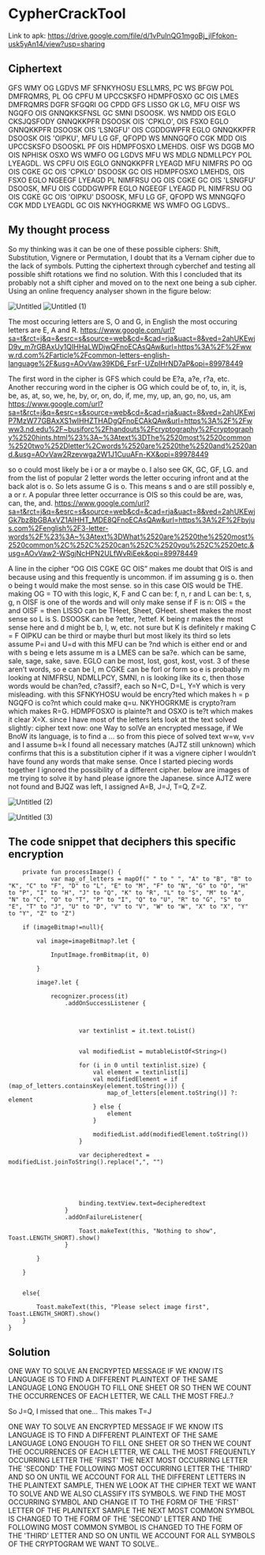 # CypherCrackTool
Link to apk: https://drive.google.com/file/d/1vPuInQG1mgoBj_jlFfokon-usk5yAn14/view?usp=sharing 

## Ciphertext 
GFS WMY OG LGDVS MF SFNKYHOSU ESLLMRS, PC WS
BFGW POL DMFRQMRS, PL OG CPFU M UPCCSKSFO
HDMPFOSXO GC OIS LMES DMFRQMRS DGFR SFGQRI OG
CPDD GFS LISSO GK LG, MFU OISF WS NGQFO OIS
GNNQKKSFNSL GC SMNI DSOOSK. WS NMDD OIS EGLO
CKSJQSFODY GNNQKKPFR DSOOSK OIS 'CPKLO', OIS
FSXO EGLO GNNQKKPFR DSOOSK OIS 'LSNGFU' OIS
CGDDGWPFR EGLO GNNQKKPFR DSOOSK OIS 'OIPKU', MFU
LG GF, QFOPD WS MNNGQFO CGK MDD OIS UPCCSKSFO
DSOOSKL PF OIS HDMPFOSXO LMEHDS. OISF WS DGGB MO
OIS NPHISK OSXO WS WMFO OG LGDVS MFU WS MDLG
NDMLLPCY POL LYEAGDL. WS CPFU OIS EGLO GNNQKKPFR
LYEAGD MFU NIMFRS PO OG OIS CGKE GC OIS 'CPKLO'
DSOOSK GC OIS HDMPFOSXO LMEHDS, OIS FSXO EGLO
NGEEGF LYEAGD PL NIMFRSU OG OIS CGKE GC OIS
'LSNGFU' DSOOSK, MFU OIS CGDDGWPFR EGLO NGEEGF
LYEAGD PL NIMFRSU OG OIS CGKE GC OIS 'OIPKU'
DSOOSK, MFU LG GF, QFOPD WS MNNGQFO CGK MDD
LYEAGDL GC OIS NKYHOGRKME WS WMFO OG LGDVS..

## My thought process
So my thinking was it can be one of these possible ciphers:
Shift, Substitution, Vignere or Permutation, I doubt that its a Vernam cipher due to the lack of symbols.
Putting the ciphertext through cyberchef and testing all possible shift rotations we find no solution. With this I concluded that its
probably not a shift cipher and moved on to the next one being a sub cipher. 
Using an online frequency analyser shown in the figure below:

![Untitled](https://github.com/ColemanAlexander/CypherCrackTool/assets/104588582/b93bba76-293e-486d-a143-fd9b6cde001f)
![Untitled (1)](https://github.com/ColemanAlexander/CypherCrackTool/assets/104588582/0f017fc5-8afa-4a20-9c6c-02e85cb844a2)

The most occuring letters are S, O and G, in English the most occuring letters are E, A and R. https://www.google.com/url?sa=t&rct=j&q=&esrc=s&source=web&cd=&cad=rja&uact=8&ved=2ahUKEwjD9v_m7rGBAxUy1QIHHaLWDjwQFnoECAsQAw&url=https%3A%2F%2Fwww.rd.com%2Farticle%2Fcommon-letters-english-language%2F&usg=AOvVaw39KD6_FsrF-UZpIHrND7aP&opi=89978449 

The first word in the cipher is GFS which could be E?a, a?e, r?a, etc. Another reccuring word in the cipher is OG which could be of, to, in, it, is, be, as, at, so, we, he, by, or, on, do, if, me, my, up, an, go, no, us, am  https://www.google.com/url?sa=t&rct=j&q=&esrc=s&source=web&cd=&cad=rja&uact=8&ved=2ahUKEwjP7MzW77GBAxXS1wIHHZTHADgQFnoECAkQAw&url=https%3A%2F%2Fwww3.nd.edu%2F~busiforc%2Fhandouts%2Fcryptography%2Fcryptography%2520hints.html%23%3A~%3Atext%3DThe%2520most%2520common%2520two%252Dletter%2Cwords%2520are%2520the%2520and%2520and.&usg=AOvVaw2Rzevwga2W1J1CuuAFn-KX&opi=89978449 

so o could most likely be i or a or maybe o. I also see GK, GC, GF, LG. and from the list  of popular 2 letter words the letter occuring infront and at the back alot is o.  So lets assume G is o. This means s and o are still possibly e, a or r. A popular three letter occurrance is OIS so this could be are, was, can, the, and. https://www.google.com/url?sa=t&rct=j&q=&esrc=s&source=web&cd=&cad=rja&uact=8&ved=2ahUKEwjGk7bz8bGBAxVZ1AIHHT_MDE8QFnoECAsQAw&url=https%3A%2F%2Fbyjus.com%2Fenglish%2F3-letter-words%2F%23%3A~%3Atext%3DWhat%2520are%2520the%2520most%2520common%2C%252C%2520can%252C%2520you%252C%2520etc.&usg=AOvVaw2-WSgjNcHPN2ULfWvRiEek&opi=89978449 

A line in the cipher “OG OIS CGKE GC OIS” makes me doubt that OIS is and because using and this frequently is uncommon. if im assuming g is o. then o being t would make the most sense. so in this case OIS would be THE. making OG = TO
with this logic, K, F and C can be: f, n, r and L can be: t, s, g, n
OISF is one of the words and will only make sense if F is n: OIS = the and OISF = then
LISSO can be THeet, Sheet, GHeet. sheet makes the most sense so L is S.
DSOOSK can be ?etter, ?ettef. K being r makes the most sense here and d might be b, l, w, etc. not sure but K is definitely r making C = F
OIPKU can be third or maybe thurl but most likely its third so lets assume P=i and U=d
with this MFU can be ?nd which is either end or and with s being e lets assume m is a
LMES can be sa?e. which can be same, sale, sage, sake, save.
EGLO can be most, lost, gost, kost, vost. 3 of these aren’t words, so e can be l, m
CGKE can be forl or form so e is probably m
looking at NIMFRSU, NDMLLPCY, SMNI, n is looking like its c, then those words would be chan?ed, c?assif?, each so N=C, D=L, Y=Y which is very misleading.
with this SFNKYHOSU would be encry?ted which makes h = p
NGQFO is co?nt which could make q=u. 
NKYHOGRKME is crypto?ram which makes R=G.
HDMPFOSXO is plainte?t and OSXO is te?t which makes it clear X=X.
since I have most of the letters lets look at the text solved slightly:
cipher text now:
one Way to solVe an encrypted message, if We
BnoW its language, is to find a …
so from this piece of solved text w=w, v=v and I assume b=k
I found all necessary matches (AJTZ still unknown) which confirms that this is a substitution cipher if it was a vignere cipher I wouldn’t have found any words that make sense. Once I started piecing words together I ignored the possibility of a different cipher.
below are images of me trying to solve it by hand please ignore the Japanese. since AJTZ were not found and BJQZ was left, I assigned A=B, J=J, T=Q, Z=Z.





![Untitled (2)](https://github.com/ColemanAlexander/CypherCrackTool/assets/104588582/18c9b2a5-b93e-4e59-b07e-f36b12bb639a)

![Untitled (3)](https://github.com/ColemanAlexander/CypherCrackTool/assets/104588582/7df01de3-7517-42e8-863f-e57fd8b05209)

## The code snippet that deciphers this specific encryption

        private fun processImage() {
                var map_of_letters = mapOf(" " to " ", "A" to "B", "B" to "K", "C" to "F", "D" to "L", "E" to "M", "F" to "N", "G" to "O", "H" to "P", "I" to "H", "J" to "Q", "K" to "R", "L" to "S", "M" to "A", "N" to "C", "O" to "T", "P" to "I", "Q" to "U", "R" to "G", "S" to "E", "T" to "J", "U" to "D", "V" to "V", "W" to "W", "X" to "X", "Y" to "Y", "Z" to "Z")

        if (imageBitmap!=null){

            val image=imageBitmap?.let {

                InputImage.fromBitmap(it, 0)

            }

            image?.let {

                recognizer.process(it)
                    .addOnSuccessListener {



                        var textinlist = it.text.toList()


                        val modifiedList = mutableListOf<String>()

                        for (i in 0 until textinlist.size) {
                            val element = textinlist[i]
                            val modifiedElement = if (map_of_letters.containsKey(element.toString())) {
                                map_of_letters[element.toString()] ?: element
                            } else {
                                element
                            }

                            modifiedList.add(modifiedElement.toString())
                        }

                        var decipheredtext = modifiedList.joinToString().replace(",", "")





                        binding.textView.text=decipheredtext
                    }
                    .addOnFailureListener{

                        Toast.makeText(this, "Nothing to show", Toast.LENGTH_SHORT).show()
                    }

            }

        }


        else{

            Toast.makeText(this, "Please select image first", Toast.LENGTH_SHORT).show()
        }
    }


## Solution


ONE WAY TO SOLVE AN ENCRYPTED MESSAGE IF WE KNOW ITS LANGUAGE IS TO FIND A DIFFERENT PLAINTEXT OF THE SAME LANGUAGE LONG ENOUGH TO FILL ONE SHEET OR SO THEN WE COUNT THE OCCURRENCES OF EACH LETTER, WE CALL THE MOST FREJ..?



So J=Q, I missed that one... This makes T=J




ONE WAY TO SOLVE AN ENCRYPTED MESSAGE IF WE KNOW ITS LANGUAGE IS TO FIND A DIFFERENT PLAINTEXT OF THE SAME LANGUAGE LONG ENOUGH TO FILL ONE SHEET OR SO THEN WE COUNT THE OCCURRENCES OF EACH LETTER, WE CALL THE MOST FREQUENTLY OCCURRING LETTER THE 'FIRST' THE NEXT MOST OCCURRING LETTER THE 'SECOND' THE FOLLOWING MOST OCCURRING LETTER THE 'THIRD' AND SO ON UNTIL WE ACCOUNT FOR ALL THE DIFFERENT LETTERS IN THE PLAINTEXT SAMPLE, THEN WE LOOK AT THE CIPHER TEXT WE WANT TO SOLVE AND WE ALSO CLASSIFY ITS SYMBOLS. WE FIND THE MOST OCCURRING SYMBOL AND CHANGE IT TO THE FORM OF THE 'FIRST' LETTER OF THE PLAINTEXT SAMPLE THE NEXT MOST COMMON SYMBOL IS CHANGED TO THE FORM OF THE 'SECOND' LETTER AND THE FOLLOWING MOST COMMON SYMBOL IS CHANGED TO THE FORM OF THE 'THIRD' LETTER AND SO ON UNTIL WE ACCOUNT FOR ALL SYMBOLS OF THE CRYPTOGRAM WE WANT TO SOLVE..















